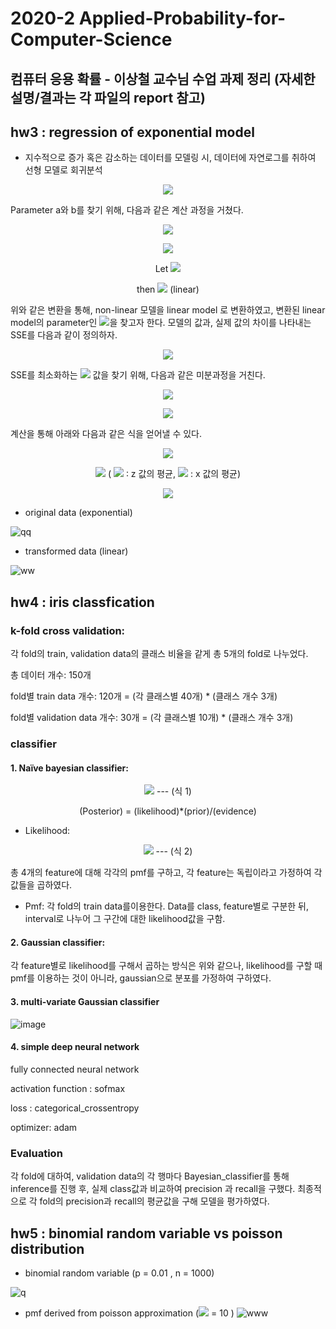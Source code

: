 # 2020-2 Applied-Probability-for-Computer-Science
##  컴퓨터 응용 확률 - 이상철 교수님 수업 과제 정리 (자세한 설명/결과는 각 파일의 report 참고)

## hw3 : regression of exponential model
-	지수적으로 증가 혹은 감소하는 데이터를 모델링 시, 데이터에 자연로그를 취하여 선형 모델로 회귀분석

<p align="center"><img src="https://render.githubusercontent.com/render/math?math=y=a\times e^{bx}"></p>

Parameter a와 b를 찾기 위해, 다음과 같은 계산 과정을 거쳤다.

<p align="center"><img src="https://render.githubusercontent.com/render/math?math=y=ae^{bx}"></p>

<p align="center"><img src="https://render.githubusercontent.com/render/math?math=\ln{y}=\ln{\left(ae^{bx}\right)}=\ln{a} %2B bx"></p>

<p align="center">Let <img src="https://render.githubusercontent.com/render/math?math=\ \ln{y}=z,\ln{a}=a_0,b=a_1,"></p>

<p align="center">then <img src="https://render.githubusercontent.com/render/math?math=z=a_0 %2B a_1x  ">
(linear)</p>

위와 같은 변환을 통해, non-linear 모델을 linear model 로 변환하였고, 
변환된 linear model의 parameter인 <img src="https://render.githubusercontent.com/render/math?math=a_0 , a_1">을 찾고자 한다.
모델의 값과, 실제 값의 차이를 나타내는 SSE를 다음과 같이 정의하자.
<p align="center"><img src="https://render.githubusercontent.com/render/math?math=SSE=\ \sum\ \ {(\ z_i-\ \widehat{z_i})}^2\  = =\ \sum\ \ {(\ z_i-\ a_0-a_1x_i)}^2"></p>

SSE를 최소화하는 <img src="https://render.githubusercontent.com/render/math?math=a_0 , a_1"> 값을 찾기 위해, 다음과 같은 미분과정을 거친다.

<p align="center"><img src="https://render.githubusercontent.com/render/math?math=\frac{\partial SSE\ }{\partial a_0} = 2\sum\left(\ z_i-\ a_0-a_1x_i\ \right)\left(-1\right)=0\ "></p>
			
<p align="center"><img src="https://render.githubusercontent.com/render/math?math=\frac{\partial SSE\ }{\partial a_1} = 2\sum\left(\ z_i-\ a_0-a_1x_i\ \right)\left(-x_i\right) = 0"></p>

계산을 통해 아래와 다음과 같은 식을 얻어낼 수 있다.

<p align="center"><img src="https://render.githubusercontent.com/render/math?math=\large a_1\ =\frac{\ n\sum_{i=1}^{n}{z_ix_i}-\ \sum_{i=1}^{n}z_i\sum_{i=1}^{n}x_i}{n\sum_{i=1}^{n}{x_i}^2-\left(\sum_{i=1}^{n}x_i\right)^2}"></p>

<p align="center"><img src="https://render.githubusercontent.com/render/math?math=a_0\ =\overline{z}\ -a_1\overline{x}">    ( <img src="https://render.githubusercontent.com/render/math?math=\overline{z}"> ∶ z 값의 평균, <img src="https://render.githubusercontent.com/render/math?math=\overline{x}"> : x 값의 평균) </p>

                  
<p align="center"><img src="https://render.githubusercontent.com/render/math?math=a\ =e^{a_0}, b\ = a_1"></p>

- original data (exponential)

![qq](https://user-images.githubusercontent.com/35826556/109385047-46526f80-7934-11eb-84c9-1abe3b0ea632.png)

- transformed data (linear)

![ww](https://user-images.githubusercontent.com/35826556/109385064-713cc380-7934-11eb-90f5-618da86f157b.png)

## hw4 : iris classfication
### k-fold cross validation: 
각 fold의 train, validation data의 클래스 비율을 같게 총 5개의 fold로 나누었다.

총 데이터 개수: 150개

fold별 train data 개수: 120개 = (각 클래스별 40개) * (클래스 개수 3개)

fold별 validation data 개수: 30개 = (각 클래스별 10개) * (클래스 개수 3개)

### classifier
#### 1. Naïve bayesian classifier:
<p align="center"><img src="https://render.githubusercontent.com/render/math?math=P\left(c| x\right)=P\left(x| w_j\right)\ P\left(w_j\right)\ /\ P(x)"> --- (식 1)</p>

<p align="center">(Posterior) = (likelihood)*(prior)/(evidence)</p>

  - Likelihood: 
<p align="center"><img src="https://render.githubusercontent.com/render/math?math=P\left(x| w_j\right)=P\left(x_1| w_j\right)P\left(x_2| w_j\right)P\left(x_3| w_j\right)P\left(x_4| w_j\right)"> --- (식 2)</p>

총 4개의 feature에 대해 각각의 pmf를 구하고, 각 feature는 독립이라고 가정하여 각 값들을 곱하였다.

  - Pmf: 
	각 fold의 train data를이용한다. 
	Data를 class, feature별로 구분한 뒤, interval로 나누어 그 구간에 대한 likelihood값을 구함. 


#### 2. Gaussian classifier:
 
 각 feature별로 likelihood를 구해서 곱하는 방식은 위와 같으나, likelihood를 구할 때 pmf를 이용하는 것이 아니라, gaussian으로 분포를 가정하여 구하였다. 


#### 3. multi-variate Gaussian classifier

![image](https://user-images.githubusercontent.com/35826556/109386355-88cc7a00-793d-11eb-8040-34ff3086b3d2.png)

#### 4. simple deep neural network

fully connected neural network

activation function : sofmax

loss : categorical_crossentropy

optimizer: adam

### Evaluation
각 fold에 대하여, validation data의 각 행마다 Bayesian_classifier를 통해 inference를 진행 후, 실제 class값과 비교하여 precision 과 recall을 구했다.
최종적으로 각 fold의 precision과 recall의 평균값을 구해 모델을 평가하였다.


## hw5 : binomial random variable vs poisson distribution

- binomial random variable (p = 0.01 , n = 1000)

![q](https://user-images.githubusercontent.com/35826556/109385931-9c2a1600-793a-11eb-8133-1d2f1c40ffb9.png)

- pmf derived from poisson approximation (<img src="https://render.githubusercontent.com/render/math?math=\lambda">  = 10 )
![www](https://user-images.githubusercontent.com/35826556/109385934-9df3d980-793a-11eb-90c3-4225e85e0844.png)
